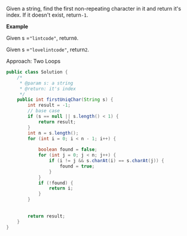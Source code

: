 Given a string, find the first non-repeating character in it and return it's index. If it doesn't exist, return`-1`.

**Example**

Given s =`"lintcode"`, return`0`.

Given s =`"lovelintcode"`, return`2`.

  
Approach: Two Loops

```java
public class Solution {
    /*
     * @param s: a string
     * @return: it's index
     */
    public int firstUniqChar(String s) {
        int result = -1;
        // base case
        if (s == null || s.length() < 1) {
            return result;
        }
        int n = s.length();
        for (int i = 0; i < n - 1; i++) {
            
            boolean found = false;
            for (int j = 0; j < n; j++) {
                if (i != j && s.charAt(i) == s.charAt(j)) {
                    found = true;
                }
            }
            if (!found) {
                return i;
            }
        }
        
        
        return result;
    }
}
```



